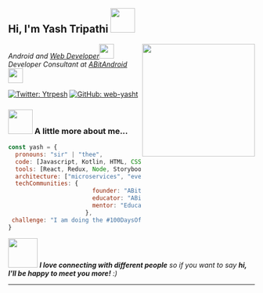 <h2> Hi, I'm Yash Tripathi <img src="https://media.giphy.com/media/mGcNjsfWAjY5AEZNw6/giphy.gif" width="50"></h2>
<img align='right' src="https://media.giphy.com/media/ieyl9zmCjO4b4t6qoY/giphy.gif" width="230">
<p><em>Android and <a href="http://www.unb.br">Web Developer</a><img src="https://media.giphy.com/media/fYSnHlufseco8Fh93Z/giphy.gif" width="30"></br>Developer Consultant at <a href="https://www.yashtripathi.in">ABitAndroid</a><img src="https://media.giphy.com/media/WUlplcMpOCEmTGBtBW/giphy.gif" width="30"> 
</em></p>

[![Twitter: Ytrpesh](https://img.shields.io/twitter/follow/ytrpesh?style=social)](https://twitter.com/ytrpesh)
[![GitHub: web-yasht](https://img.shields.io/github/followers/abitandroid?label=follow&style=social)](https://github.com/abitandroid)


### <img src="https://media.giphy.com/media/VgCDAzcKvsR6OM0uWg/giphy.gif" width="50"> A little more about me...  

```javascript
const yash = {
  pronouns: "sir" | "thee",
  code: [Javascript, Kotlin, HTML, CSS, C, C++, Python, Java],
  tools: [React, Redux, Node, Storybook, Tensorflow, MongoDB, Docker],
  architecture: ["microservices", "event-driven", "design system pattern"],
  techCommunities: {
                        founder: "ABitAndroid.com",
                        educator: "ABitAndroid",
                        mentor: "EducaTRANSforma"
                      },
 challenge: "I am doing the #100DaysOfCode challenge focused of an WebDev Event"
}
```

<img src="https://media.giphy.com/media/LnQjpWaON8nhr21vNW/giphy.gif" width="60"> <em><b>I love connecting with different people</b> so if you want to say <b>hi, I'll be happy to meet you more!</b> :)</em>

---
